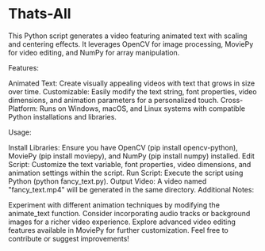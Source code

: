 # Thats-All
This Python script generates a video featuring animated text with scaling and centering effects. It leverages OpenCV for image processing, MoviePy for video editing, and NumPy for array manipulation.

Features:

Animated Text: Create visually appealing videos with text that grows in size over time.
Customizable: Easily modify the text string, font properties, video dimensions, and animation parameters for a personalized touch.
Cross-Platform: Runs on Windows, macOS, and Linux systems with compatible Python installations and libraries.

Usage:

Install Libraries: Ensure you have OpenCV (pip install opencv-python), MoviePy (pip install moviepy), and NumPy (pip install numpy) installed.
Edit Script: Customize the text variable, font properties, video dimensions, and animation settings within the script.
Run Script: Execute the script using Python (python fancy_text.py).
Output Video: A video named "fancy_text.mp4" will be generated in the same directory.
Additional Notes:

Experiment with different animation techniques by modifying the animate_text function.
Consider incorporating audio tracks or background images for a richer video experience.
Explore advanced video editing features available in MoviePy for further customization.
Feel free to contribute or suggest improvements!


